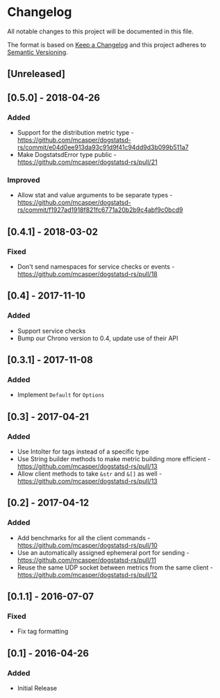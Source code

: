 # Changelog

All notable changes to this project will be documented in this file.

The format is based on [Keep a Changelog](http://keepachangelog.com/en/1.0.0/)
and this project adheres to [Semantic
Versioning](http://semver.org/spec/v2.0.0.html).

## [Unreleased]

## [0.5.0] - 2018-04-26

### Added
- Support for the distribution metric type - https://github.com/mcasper/dogstatsd-rs/commit/e04d0ee913da93c91d9f41c94dd9d3b099b511a7
- Make DogstatsdError type public - https://github.com/mcasper/dogstatsd-rs/pull/21<Paste>

### Improved
- Allow stat and value arguments to be separate types - https://github.com/mcasper/dogstatsd-rs/commit/f1927ad1918f821fc6771a20b2b9c4abf9c0bcd9

## [0.4.1] - 2018-03-02

### Fixed
- Don't send namespaces for service checks or events - https://github.com/mcasper/dogstatsd-rs/pull/18

## [0.4] - 2017-11-10

### Added
- Support service checks
- Bump our Chrono version to 0.4, update use of their API

## [0.3.1] - 2017-11-08

### Added
- Implement `Default` for `Options`

## [0.3] - 2017-04-21

### Added
- Use IntoIter for tags instead of a specific type
- Use String builder methods to make metric building more efficient - https://github.com/mcasper/dogstatsd-rs/pull/13
- Allow client methods to take `&str` and `&[]` as well - https://github.com/mcasper/dogstatsd-rs/pull/13

## [0.2] - 2017-04-12

### Added
- Add benchmarks for all the client commands - https://github.com/mcasper/dogstatsd-rs/pull/10
- Use an automatically assigned ephemeral port for sending - https://github.com/mcasper/dogstatsd-rs/pull/11
- Reuse the same UDP socket between metrics from the same client - https://github.com/mcasper/dogstatsd-rs/pull/12

## [0.1.1] - 2016-07-07

### Fixed
- Fix tag formatting

## [0.1] - 2016-04-26

### Added
- Initial Release
